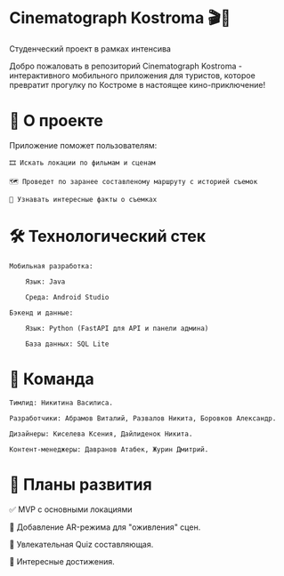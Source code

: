 # Cinematograph Kostroma 🎬🌆

Студенческий проект в рамках интенсива

Добро пожаловать в репозиторий Cinematograph Kostroma - интерактивного мобильного приложения для туристов, которое превратит прогулку по Костроме в настоящее кино-приключение!

# 🎥 О проекте

Приложение поможет пользователям:

    🎞️ Искать локации по фильмам и сценам

    🗺️ Проведет по заранее составленому маршруту с историей съемок

    📖 Узнавать интересные факты о съемках

# 🛠️ Технологический стек

    Мобильная разработка:
    
        Язык: Java
    
        Среда: Android Studio
    
    Бэкенд и данные:
    
        Язык: Python (FastAPI для API и панели админа)
    
        База данных: SQL Lite
    
# 👥 Команда

    Тимлид: Никитина Василиса.

    Разработчики: Абрамов Виталий, Развалов Никита, Боровков Александр.

    Дизайнеры: Киселева Ксения, Дайлиденок Никита.

    Контент-менеджеры: Давранов Атабек, Журин Дмитрий.

# 📌 Планы развития

✅ MVP с основными локациями

📌 Добавление AR-режима для "оживления" сцен.

📌 Увлекательная Quiz составляющая.

📌 Интересные достижения.

